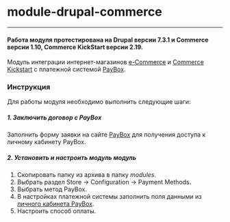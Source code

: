 # module-drupal-commerce
---
#### Работа модуля протестирована на Drupal версии 7.3.1 и Commerce версии 1.10, Commerce KickStart версии 2.19.

Модуль интеграции интернет-магазинов [e-Commerce](https://www.drupal.org/project/ecommerce) и [Commerce Kickstart](https://www.drupal.org/project/commerce_kickstart) с платежной системой [PayBox](http://paybox.kz).

### Инструкция

Для работы модуля необходимо выполнить следующие шаги:

##### 1. Заключить договор с PayBox

Заполнить форму заявки на сайте [PayBox](http://paybox.kz) для получения доступа к личному кабинету PayBox.

##### 2. Установить и настроить модуль модуль 

1. Скопировать папку из архива в папку *modules*.
2. Выбрать раздел Store &rarr; Configuration &rarr; Payment Methods.
3. Выбрать метод PayBox.
4. В настройках платежной системы заполнить поля данными из [личного кабинета PayBox](https://www.paybox.kz/admin/merchants.php).
4. Настроить способ оплаты.

